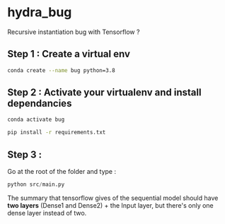 # hydra_bug
Recursive instantiation bug with Tensorflow ?

## Step 1 : Create a virtual env

```bash
conda create --name bug python=3.8
```

## Step 2 : Activate your virtualenv and install dependancies

```bash
conda activate bug
```

```bash
pip install -r requirements.txt
```

## Step 3 :

Go at the root of the folder and type :

```python
python src/main.py
```

The summary that tensorflow gives of the sequential model should have **two layers** (Dense1 and Dense2) + the Input layer, but there's only one dense layer instead of two.

